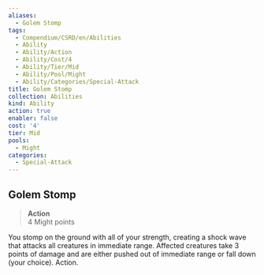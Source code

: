 ```yaml
---
aliases:
  - Golem Stomp
tags:
  - Compendium/CSRD/en/Abilities
  - Ability
  - Ability/Action
  - Ability/Cost/4
  - Ability/Tier/Mid
  - Ability/Pool/Might
  - Ability/Categories/Special-Attack
title: Golem Stomp
collection: Abilities
kind: Ability
action: true
enabler: false
cost: '4'
tier: Mid
pools:
  - Might
categories:
  - Special-Attack
---
```

## Golem Stomp  
>**Action**  
>4 Might points
  
You stomp on the ground with all of your strength, creating a shock wave that attacks all creatures in immediate range. Affected creatures take 3 points of damage and are either pushed out of immediate range or fall down (your choice). Action.